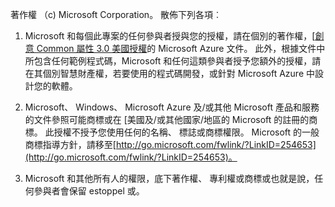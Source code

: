 著作權 （c) Microsoft Corporation。  散佈下列各項︰
 
1. Microsoft 和每個此專案的任何參與者授與您的授權，請在個別的著作權，[[創意 Common 屬性 3.0 美國授權](http://creativecommons.org/licenses/by/3.0/us/legalcode)的 Microsoft Azure 文件。  此外，根據文件中所包含任何範例程式碼，Microsoft 和任何這類參與者授予您額外的授權，請在其個別智慧財產權，若要使用的程式碼開發，或針對 Microsoft Azure 中設計您的軟體。
 
2.  Microsoft、 Windows、 Microsoft Azure 及/或其他 Microsoft 產品和服務的文件參照可能商標或在 [美國及/或其他國家/地區的 Microsoft 的註冊的商標。 此授權不授予您使用任何的名稱、 標誌或商標權限。 Microsoft 的一般商標指導方針，請移至[http://go.microsoft.com/fwlink/?LinkID=254653](http://go.microsoft.com/fwlink/?LinkID=254653)。
 
3.  Microsoft 和其他所有人的權限，底下著作權、 專利權或商標或也就是說，任何參與者會保留 estoppel 或。